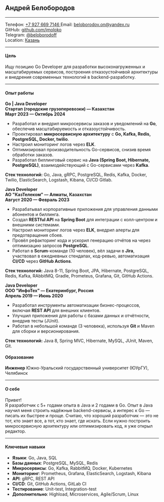 ## Андрей Белобородов
---

Телефон: [+7 927 669 7146 ]() 
Email: [beloborodov.on@yandex.ru](mailto:beloborodov.on@yandex.ru)    
GitHub: [github.com/jmoloko](https://github.com/jmoloko)  
Telegram: [@beloborodoff](https://)  
Location: [Казань](https://)

---
#### Цель

Ищу позицию Go Developer для разработки высоконагруженных и масштабируемых сервисов, построения отказоустойчивой архитектуры и внедрения современных технологий в 
backend-разработку.

---
#### Опыт работы

**Go | Java Developer**  
**Стартап (городские грузоперевозки) — Казахстан**  
**Март 2023 — Октябрь 2024**

- Разработал и внедрил микросервисы заказов и уведомлений на **Go**, обеспечив масштабируемость и отказоустойчивость.
- Проектировал **микросервисную архитектуру** с **Go, Kafka, Redis, PostgreSQL, Docker, twilio**.
- Настроил мониторинг логов через **ELK**.
- Оптимизировал производительность Go-сервисов, снизив время обработки заказов.
- Разработал биллинговый сервис на **Java (Spring Boot, Hibernate, PostgreSQL)**, взаимодействующий с Go-сервисами через **Kafka**.

**Стек технологий:** Go, Java, gRPC, PostgreSQL, Redis, Kafka, Docker, Twilio, ElasticSearch, Logstash, Kibana, CI/CD Gitlab.

**Java Developer**  
**АО "КазТелеком" — Алматы, Казахстан**  
**Август 2020 — Февраль 2023**

- Разрабатывал корпоративные приложения для управления данными абонентов и биллинга.
- Создал **RESTful API** на **Spring Boot** для интеграции с колл-центром и внешними системами.
- Настроил мониторинг логов через **ELK**, внедрил алерты для предотвращения сбоев.
- Провёл рефакторинг кода и ускорил генерацию отчётов на через оптимизацию запросов **PostgreSQL**.
- Работал в **Scrum**-команде (10 человек), вёл задачи в **Jira**, участвовал в ежедневных стендапах, код-ревью, автоматизация **CI/CD** через **GitHub Actions**.

**Стек технологий:** Java 8-11, Spring Boot, JPA, Hibernate, PostgreSQL, Redis, Kafka, RAbbitMQ, Gradle, Prometeus, Grafana, Git, GitHub Actions.

**Java Developer**  
**ООО "ИнфоТех" — Екатеринбург, Россия**  
**Апрель 2019 — Июнь 2020**

- Разработал инструменты автоматизации бизнес-процессов, включая **REST API** для внешних клиентов.
- Улучшил приложения для работы с базами данных и отчётности, внедрив тесты (JUnit).
- Работал в небольшой команде (3 человека), используя **Git** и Maven для сборки и версионирования.

**Стек технологий:** Java 8, Spring MVC, Hibernate, MySQL, JUnit, Maven, Git.



#### Образование

**Инженер**
Южно-Уральский государственный университет (ЮУрГУ), Челябинск  

---
#### О себе

Привет!  
Я разработчик с 5+ годами опыта в Java и 2 годами в Go. Опыт в Java научил меня строить надёжные backend-сервисы, а интерес к Go — писать их быстрее и проще. Считаю, что хороший разработчик — это не тот, кто знает все, а тот, кто знает, где искать. Если нужно построить микросервисную архитектуру или оптимизировать код, я уже открыл редактор.

---
#### Ключевые навыки

- **Языки**: Go, Java, SQL  
- **Базы данных**: PostgreSQL, MySQL, Redis  
- **Микросервисы**: Go, Kafka, RabbitMQ, Docker, Kubernetes  
- **Мониторинг**: Prometheus, Grafana, ElasticSearch, Logstash, Kibana
- **API**: gRPC, REST API
- **CI/CD**: Git, GitHub Actions, GitLab CI  
- **Тестирование**: Unit-test, Integration-test  
- **Дополнительно**: Highload, Microservices, Agile/Scrum, Linux


